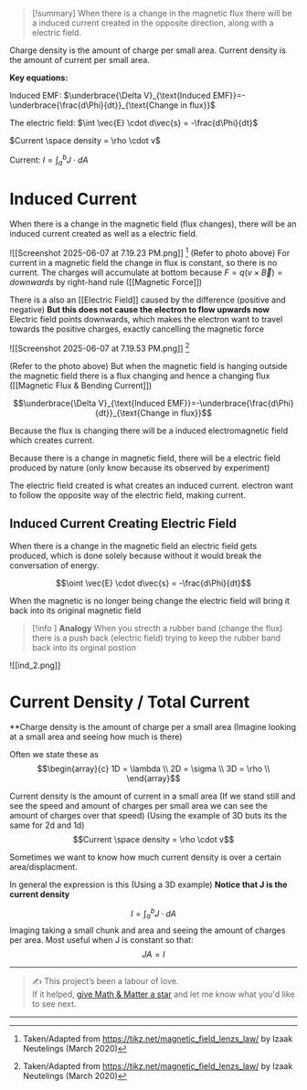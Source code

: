 
>[!summary]
When there is a change in the magnetic flux there will be a induced current created in the opposite direction, along with a electric field.
>
Charge density is the amount of charge per small area. 
Current density is the amount of current per small area.
>
**Key equations:**
>
Induced EMF:
$\underbrace{\Delta V}_{\text{Induced EMF}}=-\underbrace{\frac{d\Phi}{dt}}_{\text{Change in flux}}$
>
The electric field:
$\int \vec{E} \cdot d\vec{s} = -\frac{d\Phi}{dt}$
>
$Current \space density = \rho \cdot v$
>
Current:
$I = \int _a ^b J \cdot dA$


# Induced Current
When there is a change in the magnetic field (flux changes), there will be an induced current created as well as a electric field.

![[Screenshot 2025-06-07 at 7.19.23 PM.png]]
[^1]
(Refer to photo above)
For current in a magnetic field the change in flux is constant, so there is no current. The charges will accumulate at bottom because $F = q(v \times \vec{B}) = downwards$ by right-hand rule ([[Magnetic Force]]) 

There is a also an [[Electric Field]] caused by the difference (positive and negative) **But this does not cause the electron to flow upwards now** Electric field points downwards, which makes the electron want to travel towards the positive charges, exactly cancelling the magnetic force

![[Screenshot 2025-06-07 at 7.19.53 PM.png]]
[^1]

(Refer to the photo above)
But when the magnetic field is hanging outside the magnetic field there is a flux changing and hence a changing flux ([[Magnetic Flux & Bending Current]])

$$\underbrace{\Delta V}_{\text{Induced EMF}}=-\underbrace{\frac{d\Phi}{dt}}_{\text{Change in flux}}$$

Because the flux is changing there will be a induced electromagnetic field which creates current.

Because there is a change in magnetic field, there will be a electric field produced by nature (only know because its observed by experiment)

The electric field created is what creates an induced current. electron want to follow the opposite way of the electric field, making current.

## Induced Current Creating Electric Field
When there is a change in the magnetic field an electric field gets produced, which is done solely because without it would break the conversation of energy.

$$\oint \vec{E} \cdot d\vec{s} = -\frac{d\Phi}{dt}$$

When the magnetic is no longer being change the electric field will bring it back into its original magnetic field 

>[!info ] **Analogy** 
When you strecth a rubber band (change the flux) there is a push back (electric field) trying to keep the rubber band back into its orginal postion 

![[ind_2.png]]


# Current Density / Total Current

**Charge density is the amount of charge per a small area (Imagine looking at a small area and seeing how much is there)

Often we state these as $$\begin{array}{c} 
1D = \lambda \\ 
2D = \sigma \\
3D = \rho \\ 
\end{array}$$

Current density is the amount of current in a small area (If we stand still and see the speed and amount of charges per small area we can see the amount of charges over that speed)
(Using the example of 3D buts its the same for 2d and 1d)
$$Current \space density = \rho \cdot v$$

Sometimes we want to know how much current density is over a certain area/displacment. 

In general the expression is this (Using a 3D example)
**Notice that J is the current density**

$$I = \int _a ^b J \cdot dA$$
Imaging taking a small chunk and area and seeing the amount of charges per area. Most useful when J is constant so that:
$$J A = I$$

[^1]: Taken/Adapted from https://tikz.net/magnetic_field_lenzs_law/ by Izaak Neutelings (March 2020)

---

> ✍️ This project’s been a labour of love.  
> If it helped, [give Math & Matter a star](https://github.com/rajeevphysics/Obsidan-MathMatter) and let me know what you'd like to see next.

---